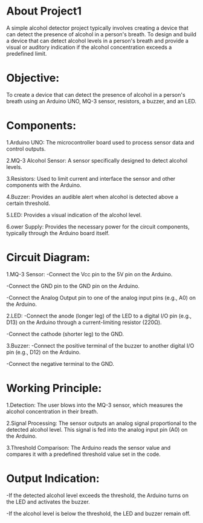 # About Project1
A simple alcohol detector project typically involves creating a device that can detect the presence of alcohol in a person's breath. To design and build a device that can detect alcohol levels in a person's breath and provide a visual or auditory indication if the alcohol concentration exceeds a predefined limit.

# Objective:
To create a device that can detect the presence of alcohol in a person's breath using an Arduino UNO, MQ-3 sensor, resistors, a buzzer, and an LED.

# Components:
1.Arduino UNO: The microcontroller board used to process sensor data and control outputs.

2.MQ-3 Alcohol Sensor: A sensor specifically designed to detect alcohol levels.

3.Resistors: Used to limit current and interface the sensor and other components with the Arduino.

4.Buzzer: Provides an audible alert when alcohol is detected above a certain threshold.

5.LED: Provides a visual indication of the alcohol level.

6.ower Supply: Provides the necessary power for the circuit components, typically through the Arduino board itself.

# Circuit Diagram:

1.MQ-3 Sensor:
-Connect the Vcc pin to the 5V pin on the Arduino.

-Connect the GND pin to the GND pin on the Arduino.

-Connect the Analog Output pin to one of the analog input pins (e.g., A0) on the Arduino.

2.LED:
-Connect the anode (longer leg) of the LED to a digital I/O pin (e.g., D13) on the Arduino through a current-limiting resistor (220Ω).

-Connect the cathode (shorter leg) to the GND.

3.Buzzer:
-Connect the positive terminal of the buzzer to another digital I/O pin (e.g., D12) on the Arduino.

-Connect the negative terminal to the GND.

# Working Principle:
1.Detection: The user blows into the MQ-3 sensor, which measures the alcohol concentration in their breath.

2.Signal Processing: The sensor outputs an analog signal proportional to the detected alcohol level. This signal is fed into the analog input pin (A0) on the Arduino.

3.Threshold Comparison: The Arduino reads the sensor value and compares it with a predefined threshold value set in the code.

# Output Indication:
-If the detected alcohol level exceeds the threshold, the Arduino turns on the LED and activates the buzzer.

-If the alcohol level is below the threshold, the LED and buzzer remain off.
